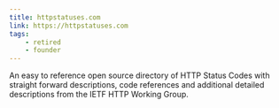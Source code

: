 ```yaml
---
title: httpstatuses.com
link: https://httpstatuses.com
tags:
    - retired
    - founder
---
```


An easy to reference open source directory of HTTP Status Codes with straight forward descriptions, code
references and additional detailed descriptions from the IETF HTTP Working Group.
